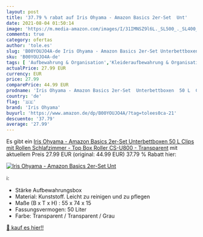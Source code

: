 ```yaml
---
layout: post
title: '37.79 % rabat auf Iris Ohyama - Amazon Basics 2er-Set  Unt'
date: 2021-08-04 01:50:14
image: 'https://m.media-amazon.com/images/I/31IMNSZ9l6L._SL500_._SL400_.jpg'
comments: true
category: ofertas
author: 'tole.es'
slug: 'B00YOUJO4A-de Iris Ohyama - Amazon Basics 2er-Set Unterbettboxen 50 L...'
sku: 'B00YOUJO4A-de'
tags: [ 'Aufbewahrung & Organisation','Kleideraufbewahrung & Organisation','Küche, Haushalt & Wohnen','Unterbettkommoden','iris ohyama', ]
actualPrice: 27.99 EUR
currency: EUR
price: 27.99
comparePrice: 44.99 EUR
prodname: 'Iris Ohyama - Amazon Basics 2er-Set  Unterbettboxen  50 L  Clips  mit Rollen  Schlafzimmer - Top Box Roller CS-U800 - Transparent'
country: 'de'
flag: '🇩🇪'
brand: 'Iris Ohyama'
buyurl: 'https://www.amazon.de/dp/B00YOUJO4A/?tag=tolees0ca-21'
descuento: '37.79'
average: '27.99'
---
```


Es gibt ein [Iris Ohyama - Amazon Basics 2er-Set  Unterbettboxen  50 L  Clips  mit Rollen  Schlafzimmer - Top Box Roller CS-U800 - Transparent](https://www.amazon.de/dp/B00YOUJO4A/?tag=tolees0ca-21) mit aktuellem Preis 27.99 EUR (original: 44.99 EUR) 37.79 % Rabatt hier:

[![Iris Ohyama - Amazon Basics 2er-Set  Unt](https://m.media-amazon.com/images/I/31IMNSZ9l6L._SL500_._SL400_.jpg)](https://www.amazon.de/dp/B00YOUJO4A/?tag=tolees0ca-21)

ℹ️:

- Stärke Aufbewahrungsbox
- Material: Kunststoff. Leicht zu reinigen und zu pflegen
- Maße (B x T x H) : 55 x 74 x 15
- Fassungsvermogen: 50 Liter
- Farbe: Transparent / Transparent / Grau

[🛒 kauf es hier!!](https://www.amazon.de/dp/B00YOUJO4A/?tag=tolees0ca-21)
